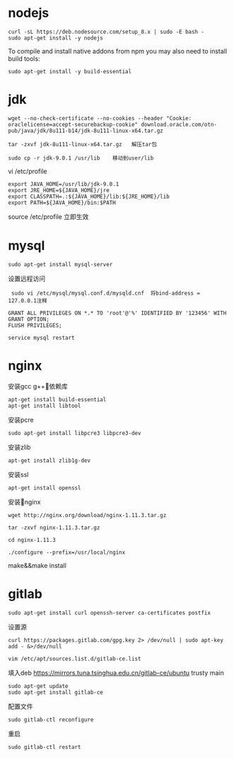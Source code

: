 # nodejs

```
curl -sL https://deb.nodesource.com/setup_8.x | sudo -E bash -
sudo apt-get install -y nodejs
```
To compile and install native addons from npm you may also need to install build tools:

```
sudo apt-get install -y build-essential
```

# jdk

```
wget --no-check-certificate --no-cookies --header "Cookie: oraclelicense=accept-securebackup-cookie" download.oracle.com/otn-pub/java/jdk/8u111-b14/jdk-8u111-linux-x64.tar.gz
```
```
tar -zxvf jdk-8u111-linux-x64.tar.gz   解压tar包
```
```
sudo cp -r jdk-9.0.1 /usr/lib    移动到user/lib

 ```

 vi /etc/profile

 ```
export JAVA_HOME=/usr/lib/jdk-9.0.1
export JRE_HOME=${JAVA_HOME}/jre  
export CLASSPATH=.:${JAVA_HOME}/lib:${JRE_HOME}/lib  
export PATH=${JAVA_HOME}/bin:$PATH  
```

source /etc/profile  立即生效

# mysql

```
sudo apt-get install mysql-server
```

设置远程访问
```
 sudo vi /etc/mysql/mysql.conf.d/mysqld.cnf  将bind-address = 127.0.0.1注释
 ```

 ```
 GRANT ALL PRIVILEGES ON *.* TO 'root'@'%' IDENTIFIED BY '123456' WITH GRANT OPTION;
 FLUSH PRIVILEGES;
```

```
service mysql restart
```
# nginx

安装gcc g++依赖库

```
apt-get install build-essential
apt-get install libtool
```
安装pcre
```
sudo apt-get install libpcre3 libpcre3-dev
```
安装zlib
```
apt-get install zlib1g-dev
```
安装ssl
```
apt-get install openssl
```

安装nginx

```
wget http://nginx.org/download/nginx-1.11.3.tar.gz
```
```
tar -zxvf nginx-1.11.3.tar.gz
```
```
cd nginx-1.11.3
```
```
./configure --prefix=/usr/local/nginx 
```
make&&make install

# gitlab
```
sudo apt-get install curl openssh-server ca-certificates postfix
```

设置源
```
curl https://packages.gitlab.com/gpg.key 2> /dev/null | sudo apt-key add - &>/dev/null
```
```
vim /etc/apt/sources.list.d/gitlab-ce.list
```
填入deb https://mirrors.tuna.tsinghua.edu.cn/gitlab-ce/ubuntu trusty main
```
sudo apt-get update
sudo apt-get install gitlab-ce
```
配置文件
```
sudo gitlab-ctl reconfigure
```
重启
```
sudo gitlab-ctl restart
```